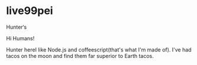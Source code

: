 # live99pei
Hunter‘s





Hi Humans!

Hunter hereI like Node.js and coffeescript(that's what I'm made of).
I've had tacos on the moon and find them far superior to Earth tacos.
